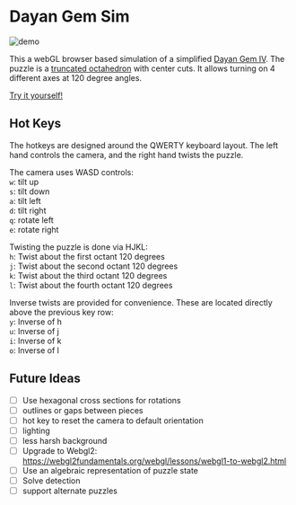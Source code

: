 # Dayan Gem Sim
![demo](https://github.com/CharlesTaylor7/webgl/assets/16541866/a64b0427-c640-48b2-b346-6e4283928d13)




This a webGL browser based simulation of a simplified [Dayan Gem IV]((https://twistypuzzles.com/cgi-bin/puzzle.cgi?pkey=2811)). 
The puzzle is a [truncated octahedron](https://en.wikipedia.org/wiki/Truncated_octahedron) with center cuts. It allows turning on 4 different axes at 120 degree angles.

[Try it yourself!](https://charlestaylor7.github.io/webgl)

## Hot Keys
The hotkeys are designed around the QWERTY keyboard layout. 
The left hand controls the camera, and the right hand twists the puzzle.

The camera uses WASD controls:<br>
`w`: tilt up <br>
`s`: tilt down <br>
`a`: tilt left <br>
`d`: tilt right <br>
`q`: rotate left <br>
`e`: rotate right <br>

Twisting the puzzle is done via HJKL:<br>
`h`: Twist about the first octant 120 degrees <br>
`j`: Twist about the second octant 120 degrees <br>
`k`: Twist about the third octant 120 degrees <br>
`l`: Twist about the fourth octant 120 degrees <br>

Inverse twists are provided for convenience. These are located directly above the previous key row:<br>
`y`: Inverse of h <br>
`u`: Inverse of j <br>
`i`: Inverse of k <br>
`o`: Inverse of l <br>



## Future Ideas
- [ ] Use hexagonal cross sections for rotations
- [ ] outlines or gaps between pieces
- [ ] hot key to reset the camera to default orientation
- [ ] lighting
- [ ] less harsh background
- [ ] Upgrade to Webgl2: https://webgl2fundamentals.org/webgl/lessons/webgl1-to-webgl2.html
- [ ] Use an algebraic representation of puzzle state
- [ ] Solve detection
- [ ] support alternate puzzles
